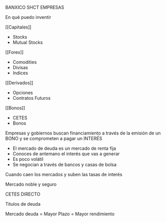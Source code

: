 BANXICO
SHCT
EMPRESAS

En qué puedo inventir

[[Capitales]]

* Stocks
* Mutual Stocks

[[Forex]]

* Comodities
* Divisas
* Indices

[[Derivados]]

* Opciones
* Contratos Futuros

[[Bonos]]

* CETES
* Bonos


Empresas y gobiernos buscan financiamiento a través de la emisión de un BONO y se comprometen a pagar un INTERÉS 

* El mercado de deuda es un mercado de renta fija
* Conoces de antemano el interés que vas a generar
* Es poco volátil
* Se negocian a través de bancos y casas de bolsa

Cuando caen los mercados y suben las tasas de interés

Mercado noble y seguro

CETES DIRECTO

Titulos de deuda

Mercado deuda = Mayor Plazo = Mayor rendimiento